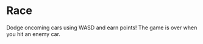 # Race

Dodge oncoming cars using WASD and earn points! The game is over when you hit an enemy car.
